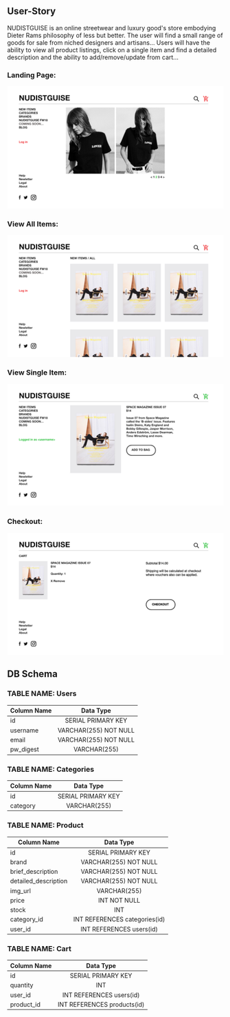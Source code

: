 ## User-Story
NUDISTGUISE is an online streetwear and luxury good's store embodying Dieter Rams philosophy of less but better. The user will find a small range of goods for sale from niched designers and artisans... Users will have the ability to view all product listings, click on a single item and find a detailed description and the ability to add/remove/update from cart...

### Landing Page:
![wireframe](./img/nudistguise-landing-page.png)
### View All Items:
![wireframe](./img/nudistguise-view-all.png)
### View Single Item:
![wireframe](./img/nudistguise-view-one.png)
### Checkout:
![wireframe](./img/nudistguise-checkout.png)

## DB Schema

### TABLE NAME: Users
| Column Name | Data Type |
| -- | :---: |
| id | SERIAL PRIMARY KEY |
| username | VARCHAR(255) NOT NULL |
| email | VARCHAR(255) NOT NULL |
| pw_digest | VARCHAR(255)

### TABLE NAME: Categories
| Column Name | Data Type |
| -- | :---: |
| id | SERIAL PRIMARY KEY |
| category | VARCHAR(255) |

### TABLE NAME: Product
| Column Name | Data Type |
| -- | :---: |
| id | SERIAL PRIMARY KEY |
| brand | VARCHAR(255) NOT NULL |
| brief_description | VARCHAR(255) NOT NULL |
| detailed_description | VARCHAR(255) NOT NULL |
| img_url | VARCHAR(255) |
| price | INT NOT NULL |
| stock | INT |
| category_id | INT REFERENCES categories(id) |
| user_id | INT REFERENCES users(id) |

### TABLE NAME: Cart
| Column Name | Data Type |
| -- | :---: |
| id | SERIAL PRIMARY KEY |
| quantity | INT |
| user_id | INT REFERENCES users(id) |
| product_id | INT REFERENCES products(id) |
